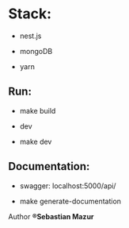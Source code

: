 # Stack:

- nest.js

- mongoDB

- yarn

## Run:

- make build

- dev

- make dev

## Documentation:

- swagger: localhost:5000/api/

- make generate-documentation

Author **®Sebastian Mazur**
